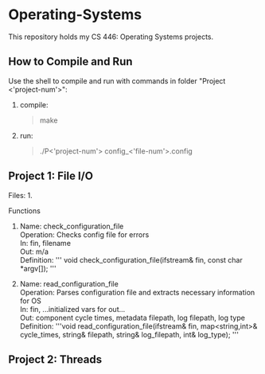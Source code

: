 # Operating-Systems

This repository holds my CS 446: Operating Systems projects.

## How to Compile and Run				  

Use the shell to compile and run with commands in folder "Project <'project-num'>":
1. compile: <br />
	> make
2. run: <br />
	> ./P<'project-num'> config_<'file-num'>.config

## Project 1: File I/O 		

Files:
1. 

Functions

1.
	Name: check_configuration_file <br />
	Operation: Checks config file for errors <br />
	In: fin, filename <br />
	Out: m/a <br />
	Definition: 
	''' void check_configuration_file(ifstream& fin, const char *argv[]); '''

2.
	Name: read_configuration_file <br />
	Operation: Parses configuration file and extracts necessary information for OS <br />
	In: fin, ...initialized vars for out... <br />
	Out: component cycle times, metadata filepath, log filepath, log type <br />
	Definition: 
	'''void read_configuration_file(ifstream& fin, map<string,int>& cycle_times, string& filepath, string& log_filepath, int& log_type); '''


## Project 2: Threads


